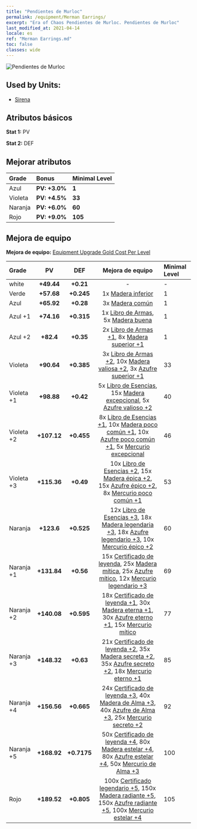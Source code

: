 ```yaml
---
title: "Pendientes de Murloc"
permalink: /equipment/Merman Earrings/
excerpt: "Era of Chaos Pendientes de Murloc. Pendientes de Murloc"
last_modified_at: 2021-04-14
locale: es
ref: "Merman Earrings.md"
toc: false
classes: wide
---
```


  ![Pendientes de Murloc](/images/e/e_99052.png)

## Used by Units:

* [Sirena](/es/units/Mermaid/) 


## Atributos básicos
 **Stat 1:** PV

 **Stat 2:** DEF

## Mejorar atributos

  |     Grade    |   Bonus | Minimal Level | 
  |:-------------|:--------|:--------------| 
  | Azul | **PV: +3.0%** | **1** | 
  | Violeta | **PV: +4.5%** | **33** | 
  | Naranja | **PV: +6.0%** | **60** | 
  | Rojo | **PV: +9.0%** | **105** | 


## Mejora de equipo
 **Mejora de equipo:** [Equipment Upgrade Gold Cost Per Level](/equipment/EquipmentUpgradeCostPerLevel/) 

  |          Grade      | PV | DEF | Mejora de equipo | Minimal Level |
  |:--------------------|:---------:|:---------:|:----------------:|:--------------|
  | white | **+49.44** | **+0.21** | - | - |
  | Verde | **+57.68** | **+0.245** | 1x [Madera inferior](/es/Items/mat_1/) | 1 |
  | Azul | **+65.92** | **+0.28** | 3x [Madera común](/es/Items/mat_7/) | 1 |
  | Azul +1 | **+74.16** | **+0.315** | 1x [Libro de Armas](/es/Items/mat_18/), 5x [Madera buena](/es/Items/mat_13/) | 1 |
  | Azul +2 | **+82.4** | **+0.35** | 2x [Libro de Armas +1](/es/Items/mat_25/), 8x [Madera superior +1](/es/Items/mat_20/) | 1 |
  | Violeta | **+90.64** | **+0.385** | 3x [Libro de Armas +2](/es/Items/mat_32/), 10x [Madera valiosa +2](/es/Items/mat_27/), 3x [Azufre superior +1](/es/Items/mat_22/) | 33 |
  | Violeta +1 | **+98.88** | **+0.42** | 5x [Libro de Esencias](/es/Items/mat_39/), 15x [Madera excepcional](/es/Items/mat_34/), 5x [Azufre valioso +2](/es/Items/mat_29/) | 40 |
  | Violeta +2 | **+107.12** | **+0.455** | 8x [Libro de Esencias +1](/es/Items/mat_46/), 10x [Madera poco común +1](/es/Items/mat_41/), 10x [Azufre poco común +1](/es/Items/mat_43/), 5x [Mercurio excepcional](/es/Items/mat_35/) | 46 |
  | Violeta +3 | **+115.36** | **+0.49** | 10x [Libro de Esencias +2](/es/Items/mat_53/), 15x [Madera épica +2](/es/Items/mat_48/), 15x [Azufre épico +2](/es/Items/mat_50/), 8x [Mercurio poco común +1](/es/Items/mat_42/) | 53 |
  | Naranja | **+123.6** | **+0.525** | 12x [Libro de Esencias +3](/es/Items/mat_60/), 18x [Madera legendaria +3](/es/Items/mat_55/), 18x [Azufre legendario +3](/es/Items/mat_57/), 10x [Mercurio épico +2](/es/Items/mat_49/) | 60 |
  | Naranja +1 | **+131.84** | **+0.56** | 15x [Certificado de leyenda](/es/Items/mat_67/), 25x [Madera mítica](/es/Items/mat_62/), 25x [Azufre mítico](/es/Items/mat_64/), 12x [Mercurio legendario +3](/es/Items/mat_56/) | 69 |
  | Naranja +2 | **+140.08** | **+0.595** | 18x [Certificado de leyenda +1](/es/Items/mat_74/), 30x [Madera eterna +1](/es/Items/mat_69/), 30x [Azufre eterno +1](/es/Items/mat_71/), 15x [Mercurio mítico](/es/Items/mat_63/) | 77 |
  | Naranja +3 | **+148.32** | **+0.63** | 21x [Certificado de leyenda +2](/es/Items/mat_81/), 35x [Madera secreta +2](/es/Items/mat_76/), 35x [Azufre secreto +2](/es/Items/mat_78/), 18x [Mercurio eterno +1](/es/Items/mat_70/) | 85 |
  | Naranja +4 | **+156.56** | **+0.665** | 24x [Certificado de leyenda +3](/es/Items/mat_88/), 40x [Madera de Alma +3](/es/Items/mat_83/), 40x [Azufre de Alma +3](/es/Items/mat_85/), 25x [Mercurio secreto +2](/es/Items/mat_77/) | 92 |
  | Naranja +5 | **+168.92** | **+0.7175** | 50x [Certificado de leyenda +4](/es/Items/mat_95/), 80x [Madera estelar +4](/es/Items/mat_90/), 80x [Azufre estelar +4](/es/Items/mat_92/), 50x [Mercurio de Alma +3](/es/Items/mat_84/) | 100 |
  | Rojo | **+189.52** | **+0.805** | 100x [Certificado legendario +5](/es/Items/mat_102/), 150x [Madera radiante +5](/es/Items/mat_97/), 150x [Azufre radiante +5](/es/Items/mat_99/), 100x [Mercurio estelar +4](/es/Items/mat_91/) | 105 |

